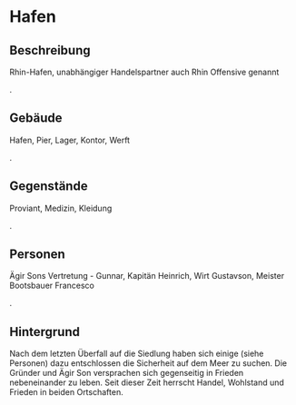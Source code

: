 [comment]: # (Hafen)
# Hafen
## Beschreibung
Rhin-Hafen, unabhängiger Handelspartner auch Rhin Offensive genannt 

.
## Gebäude
Hafen, Pier, Lager, Kontor, Werft

.
## Gegenstände
Proviant, Medizin, Kleidung

.
## Personen
Ägir Sons Vertretung - Gunnar, Kapitän Heinrich, Wirt Gustavson, Meister Bootsbauer Francesco

.
## Hintergrund			
Nach dem letzten Überfall auf die Siedlung haben sich einige (siehe Personen) dazu entschlossen die Sicherheit auf dem Meer zu suchen. Die Gründer und Ägir Son versprachen sich gegenseitig in Frieden nebeneinander zu leben. Seit dieser Zeit herrscht Handel, Wohlstand und Frieden in beiden Ortschaften.
